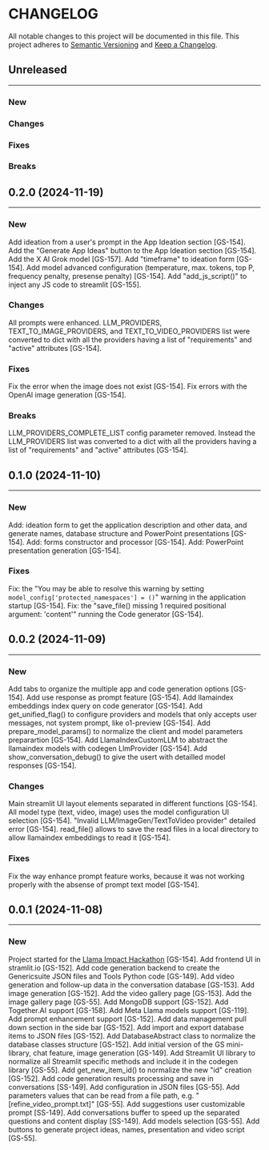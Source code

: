 # CHANGELOG

All notable changes to this project will be documented in this file.
This project adheres to [Semantic Versioning](http://semver.org/) and [Keep a Changelog](http://keepachangelog.com/).



## Unreleased
---

### New

### Changes

### Fixes

### Breaks


## 0.2.0 (2024-11-19)
---

### New
Add ideation from a user's prompt in the App Ideation section [GS-154].
Add the "Generate App Ideas" button to the App Ideation section [GS-154].
Add the X AI Grok model [GS-157]. 
Add "timeframe" to ideation form [GS-154].
Add model advanced configuration (temperature, max. tokens, top P, frequency penalty, presense penalty) [GS-154].
Add "add_js_script()" to inject any JS code to streamlit [GS-155].

### Changes
All prompts were enhanced.
LLM_PROVIDERS, TEXT_TO_IMAGE_PROVIDERS, and TEXT_TO_VIDEO_PROVIDERS list were converted to dict with all the providers having a list of "requirements" and "active" attributes [GS-154].

### Fixes
Fix the error when the image does not exist [GS-154].
Fix errors with the OpenAI image generation [GS-154].

### Breaks
LLM_PROVIDERS_COMPLETE_LIST config parameter removed. Instead the LLM_PROVIDERS list was converted to a dict with all the providers having a list of "requirements" and "active" attributes [GS-154].


## 0.1.0 (2024-11-10)
---

### New
Add: ideation form to get the application description and other data,  and generate names, database structure and PowerPoint presentations [GS-154].
Add: forms constructor and processor [GS-154].
Add: PowerPoint presentation generation [GS-154].

### Fixes
Fix: the "You may be able to resolve this warning by setting `model_config['protected_namespaces'] = ()`" warning in the application startup [GS-154].
Fix: the "save_file() missing 1 required positional argument: 'content'" running the Code generator [GS-154].


## 0.0.2 (2024-11-09)
---

### New
Add tabs to organize the multiple app and code generation options [GS-154].
Add use response as prompt feature [GS-154].
Add llamaindex embeddings index query on code generator [GS-154].
Add get_unified_flag() to configure providers and models that only accepts user messages, not system prompt, like o1-preview [GS-154].
Add prepare_model_params() to normalize the client and model parameters preparartion [GS-154].
Add LlamaIndexCustomLLM to abstract the llamaindex models with codegen LlmProvider [GS-154].
Add show_conversation_debug() to give the usert with detailled model responses [GS-154].

### Changes
Main streamlit UI layout elements separated in different functions [GS-154].
All model type (text, video, image) uses the model configuration UI selection [GS-154].
"Invalid LLM/ImageGen/TextToVideo provider" detailed error [GS-154].
read_file() allows to save the read files in a local directory to allow llamaindex embeddings to read it [GS-154].

### Fixes
Fix the way enhance prompt feature works, because it was not working properly with the absense of prompt text model [GS-154].


## 0.0.1 (2024-11-08)
---

### New
Project started for the [Llama Impact Hackathon](https://lablab.ai/event/llama-impact-hackathon) [GS-154].
Add frontend UI in stramlit.io [GS-152].
Add code generation backend to create the Genericsuite JSON files and Tools Python code [GS-149].
Add video generation and follow-up data in the conversation database [GS-153].
Add image generation [GS-152].
Add the video gallery page [GS-153].
Add the image gallery page [GS-55].
Add MongoDB support [GS-152].
Add Together.AI support [GS-158].
Add Meta Llama models support [GS-119].
Add prompt enhancement support [GS-152].
Add data management pull down section in the side bar [GS-152].
Add import and export database items to JSON files [GS-152].
Add DatabaseAbstract class to normalize the database classes structure [GS-152].
Add initial version of the GS mini-library, chat feature, image generation [GS-149].
Add Streamlit UI library to normalize all Streamlit specific methods and include it in the codegen library [GS-55].
Add get_new_item_id() to normalize the new "id" creation [GS-152].
Add code generation results processing and save in conversations [SS-149].
Add configuration in JSON files [GS-55].
Add parameters values that can be read from a file path, e.g. "[refine_video_prompt.txt]" [GS-55].
Add suggestions user customizable prompt [SS-149].
Add conversations buffer to speed up the separated questions and content display [SS-149].
Add models selection [GS-55].
Add buttons to generate project ideas, names, presentation and video script [GS-55].
